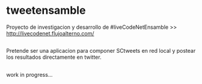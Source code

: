 # tweetensamble
Proyecto de investigacion y desarrollo de #liveCodeNetEnsamble >> http://livecodenet.flujoalterno.com/
##
Pretende ser una aplicacion para componer SCtweets en red local y postear los resultados directamente en twitter.
##
work in progress...
